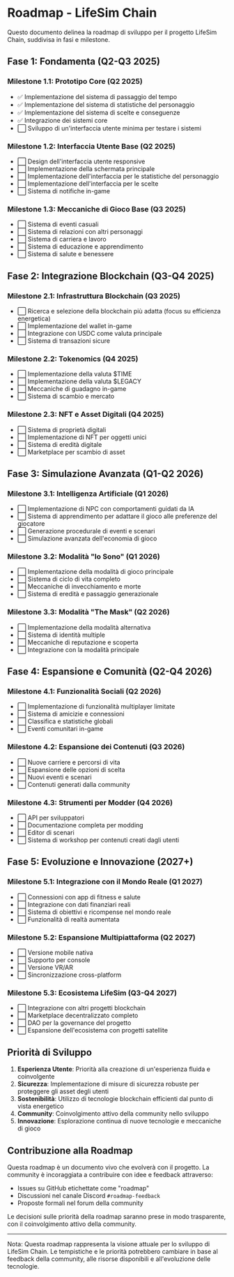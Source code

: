 # Roadmap - LifeSim Chain

Questo documento delinea la roadmap di sviluppo per il progetto LifeSim Chain, suddivisa in fasi e milestone.

## Fase 1: Fondamenta (Q2-Q3 2025)

### Milestone 1.1: Prototipo Core (Q2 2025)
- ✅ Implementazione del sistema di passaggio del tempo
- ✅ Implementazione del sistema di statistiche del personaggio
- ✅ Implementazione del sistema di scelte e conseguenze
- ✅ Integrazione dei sistemi core
- ⬜ Sviluppo di un'interfaccia utente minima per testare i sistemi

### Milestone 1.2: Interfaccia Utente Base (Q2 2025)
- ⬜ Design dell'interfaccia utente responsive
- ⬜ Implementazione della schermata principale
- ⬜ Implementazione dell'interfaccia per le statistiche del personaggio
- ⬜ Implementazione dell'interfaccia per le scelte
- ⬜ Sistema di notifiche in-game

### Milestone 1.3: Meccaniche di Gioco Base (Q3 2025)
- ⬜ Sistema di eventi casuali
- ⬜ Sistema di relazioni con altri personaggi
- ⬜ Sistema di carriera e lavoro
- ⬜ Sistema di educazione e apprendimento
- ⬜ Sistema di salute e benessere

## Fase 2: Integrazione Blockchain (Q3-Q4 2025)

### Milestone 2.1: Infrastruttura Blockchain (Q3 2025)
- ⬜ Ricerca e selezione della blockchain più adatta (focus su efficienza energetica)
- ⬜ Implementazione del wallet in-game
- ⬜ Integrazione con USDC come valuta principale
- ⬜ Sistema di transazioni sicure

### Milestone 2.2: Tokenomics (Q4 2025)
- ⬜ Implementazione della valuta $TIME
- ⬜ Implementazione della valuta $LEGACY
- ⬜ Meccaniche di guadagno in-game
- ⬜ Sistema di scambio e mercato

### Milestone 2.3: NFT e Asset Digitali (Q4 2025)
- ⬜ Sistema di proprietà digitali
- ⬜ Implementazione di NFT per oggetti unici
- ⬜ Sistema di eredità digitale
- ⬜ Marketplace per scambio di asset

## Fase 3: Simulazione Avanzata (Q1-Q2 2026)

### Milestone 3.1: Intelligenza Artificiale (Q1 2026)
- ⬜ Implementazione di NPC con comportamenti guidati da IA
- ⬜ Sistema di apprendimento per adattare il gioco alle preferenze del giocatore
- ⬜ Generazione procedurale di eventi e scenari
- ⬜ Simulazione avanzata dell'economia di gioco

### Milestone 3.2: Modalità "Io Sono" (Q1 2026)
- ⬜ Implementazione della modalità di gioco principale
- ⬜ Sistema di ciclo di vita completo
- ⬜ Meccaniche di invecchiamento e morte
- ⬜ Sistema di eredità e passaggio generazionale

### Milestone 3.3: Modalità "The Mask" (Q2 2026)
- ⬜ Implementazione della modalità alternativa
- ⬜ Sistema di identità multiple
- ⬜ Meccaniche di reputazione e scoperta
- ⬜ Integrazione con la modalità principale

## Fase 4: Espansione e Comunità (Q2-Q4 2026)

### Milestone 4.1: Funzionalità Sociali (Q2 2026)
- ⬜ Implementazione di funzionalità multiplayer limitate
- ⬜ Sistema di amicizie e connessioni
- ⬜ Classifica e statistiche globali
- ⬜ Eventi comunitari in-game

### Milestone 4.2: Espansione dei Contenuti (Q3 2026)
- ⬜ Nuove carriere e percorsi di vita
- ⬜ Espansione delle opzioni di scelta
- ⬜ Nuovi eventi e scenari
- ⬜ Contenuti generati dalla community

### Milestone 4.3: Strumenti per Modder (Q4 2026)
- ⬜ API per sviluppatori
- ⬜ Documentazione completa per modding
- ⬜ Editor di scenari
- ⬜ Sistema di workshop per contenuti creati dagli utenti

## Fase 5: Evoluzione e Innovazione (2027+)

### Milestone 5.1: Integrazione con il Mondo Reale (Q1 2027)
- ⬜ Connessioni con app di fitness e salute
- ⬜ Integrazione con dati finanziari reali
- ⬜ Sistema di obiettivi e ricompense nel mondo reale
- ⬜ Funzionalità di realtà aumentata

### Milestone 5.2: Espansione Multipiattaforma (Q2 2027)
- ⬜ Versione mobile nativa
- ⬜ Supporto per console
- ⬜ Versione VR/AR
- ⬜ Sincronizzazione cross-platform

### Milestone 5.3: Ecosistema LifeSim (Q3-Q4 2027)
- ⬜ Integrazione con altri progetti blockchain
- ⬜ Marketplace decentralizzato completo
- ⬜ DAO per la governance del progetto
- ⬜ Espansione dell'ecosistema con progetti satellite

## Priorità di Sviluppo

1. **Esperienza Utente**: Priorità alla creazione di un'esperienza fluida e coinvolgente
2. **Sicurezza**: Implementazione di misure di sicurezza robuste per proteggere gli asset degli utenti
3. **Sostenibilità**: Utilizzo di tecnologie blockchain efficienti dal punto di vista energetico
4. **Community**: Coinvolgimento attivo della community nello sviluppo
5. **Innovazione**: Esplorazione continua di nuove tecnologie e meccaniche di gioco

## Contribuzione alla Roadmap

Questa roadmap è un documento vivo che evolverà con il progetto. La community è incoraggiata a contribuire con idee e feedback attraverso:

- Issues su GitHub etichettate come "roadmap"
- Discussioni nel canale Discord `#roadmap-feedback`
- Proposte formali nel forum della community

Le decisioni sulle priorità della roadmap saranno prese in modo trasparente, con il coinvolgimento attivo della community.

---

Nota: Questa roadmap rappresenta la visione attuale per lo sviluppo di LifeSim Chain. Le tempistiche e le priorità potrebbero cambiare in base al feedback della community, alle risorse disponibili e all'evoluzione delle tecnologie.
